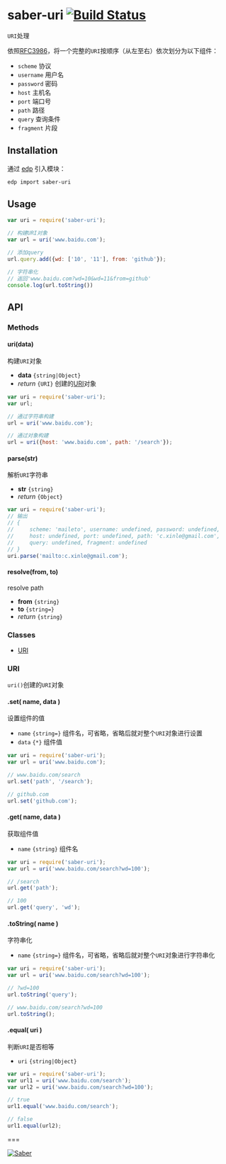 saber-uri [![Build Status](https://travis-ci.org/ecomfe/saber-uri.png)](https://travis-ci.org/ecomfe/saber-uri)
===

`URI`处理

依照[RFC3986](http://tools.ietf.org/html/rfc3986)，将一个完整的`URI`按顺序（从左至右）依次划分为以下组件：

* `scheme` 协议
* `username` 用户名
* `password` 密码
* `host` 主机名
* `port` 端口号
* `path` 路径
* `query` 查询条件
* `fragment` 片段

## Installation

通过 [edp](https://github.com/ecomfe/edp) 引入模块：

```sh
edp import saber-uri
```

## Usage

```js
var uri = require('saber-uri');

// 构建URI对象
var url = uri('www.baidu.com');

// 添加query
url.query.add({wd: ['10', '11'], from: 'github'});

// 字符串化
// 返回'www.baidu.com?wd=10&wd=11&from=github'
console.log(url.toString())
```

## API

### Methods

#### uri(data)

构建`URI`对象

* **data** `{string|Object}`
* _return_ `{URI}` 创建的[URI](doc/uri.md)对象

```js
var uri = require('saber-uri');
var url;

// 通过字符串构建
url = uri('www.baidu.com');

// 通过对象构建
url = uri({host: 'www.baidu.com', path: '/search'});
```

#### parse(str)

解析`URI`字符串

* **str** `{string}`
* _return_ `{Object}`

```javascript
var uri = require('saber-uri');
// 输出
// {
//     scheme: 'maileto', username: undefined, password: undefined,
//     host: undefined, port: undefined, path: 'c.xinle@gmail.com', 
//     query: undefined, fragment: undefined
// }
uri.parse('mailto:c.xinle@gmail.com');
```

#### resolve(from, to)

resolve path

* **from** `{string}`
* **to** `{string=}`
* _return_ `{string}`

### Classes

* [URI](doc/uri.md)

### URI

`uri()`创建的`URI`对象

#### .set( name, data )

设置组件的值

* `name` `{string=}` 组件名，可省略，省略后就对整个`URI`对象进行设置
* `data` `{*}` 组件值

```javascript
var uri = require('saber-uri');
var url = uri('www.baidu.com');

// www.baidu.com/search
url.set('path', '/search');

// github.com
url.set('github.com');
```

#### .get( name, data )

获取组件值

* `name` `{string}` 组件名

```javascript
var uri = require('saber-uri');
var url = uri('www.baidu.com/search?wd=100');

// /search
url.get('path');

// 100
url.get('query', 'wd');
```

#### .toString( name )

字符串化

* `name` `{string=}` 组件名，可省略，省略后就对整个`URI`对象进行字符串化

```javascript
var uri = require('saber-uri');
var url = uri('www.baidu.com/search?wd=100');

// ?wd=100
url.toString('query');

// www.baidu.com/search?wd=100
url.toString();
```

#### .equal( uri )

判断`URI`是否相等

* `uri` `{string|Object}`

```javascript
var uri = require('saber-uri');
var url1 = uri('www.baidu.com/search');
var url2 = uri('www.baidu.com/search?wd=100');

// true
url1.equal('www.baidu.com/search');

// false
url1.equal(url2);
```

===

[![Saber](https://f.cloud.github.com/assets/157338/1485433/aeb5c72a-4714-11e3-87ae-7ef8ae66e605.png)](http://ecomfe.github.io/saber/)
